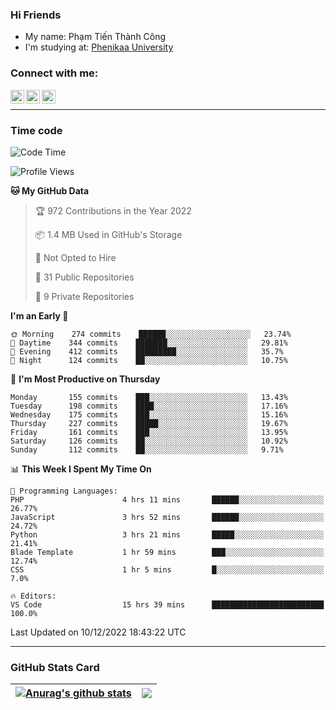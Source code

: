 ### Hi Friends

- My name: Phạm Tiến Thành Công
- I'm studying at: [Phenikaa University]


### Connect with me:
[<img align="left" alt="PhamTienThanhCong | Facebook" width="22px" src="https://upload.wikimedia.org/wikipedia/commons/thumb/1/16/Facebook-icon-1.png/640px-Facebook-icon-1.png" />][facebook]
[<img align="left" alt="PhamTienThanhCong | Zalo" width="22px" src="https://www.anphatpc.com.vn/template/anphat_2020v2/images/icon-zalo.jpg" />][zalo]
[<img align="left" alt="PhamTienThanhCong | LinkedIn" width="22px" src="https://cdn3.iconfinder.com/data/icons/inficons/512/linkedin.png" />][linkedin]

<br />

---

### Time code

<!--START_SECTION:waka-->
![Code Time](http://img.shields.io/badge/Code%20Time-799%20hrs%2056%20mins-blue)

![Profile Views](http://img.shields.io/badge/Profile%20Views-3-blue)

**🐱 My GitHub Data** 

> 🏆 972 Contributions in the Year 2022
 > 
> 📦 1.4 MB Used in GitHub's Storage 
 > 
> 🚫 Not Opted to Hire
 > 
> 📜 31 Public Repositories 
 > 
> 🔑 9 Private Repositories  
 > 
**I'm an Early 🐤** 

```text
🌞 Morning    274 commits    ██████░░░░░░░░░░░░░░░░░░░   23.74% 
🌆 Daytime    344 commits    ███████░░░░░░░░░░░░░░░░░░   29.81% 
🌃 Evening    412 commits    █████████░░░░░░░░░░░░░░░░   35.7% 
🌙 Night      124 commits    ██░░░░░░░░░░░░░░░░░░░░░░░   10.75%

```
📅 **I'm Most Productive on Thursday** 

```text
Monday       155 commits    ███░░░░░░░░░░░░░░░░░░░░░░   13.43% 
Tuesday      198 commits    ████░░░░░░░░░░░░░░░░░░░░░   17.16% 
Wednesday    175 commits    ███░░░░░░░░░░░░░░░░░░░░░░   15.16% 
Thursday     227 commits    █████░░░░░░░░░░░░░░░░░░░░   19.67% 
Friday       161 commits    ███░░░░░░░░░░░░░░░░░░░░░░   13.95% 
Saturday     126 commits    ██░░░░░░░░░░░░░░░░░░░░░░░   10.92% 
Sunday       112 commits    ██░░░░░░░░░░░░░░░░░░░░░░░   9.71%

```


📊 **This Week I Spent My Time On** 

```text
💬 Programming Languages: 
PHP                      4 hrs 11 mins       ██████░░░░░░░░░░░░░░░░░░░   26.77% 
JavaScript               3 hrs 52 mins       ██████░░░░░░░░░░░░░░░░░░░   24.72% 
Python                   3 hrs 21 mins       █████░░░░░░░░░░░░░░░░░░░░   21.41% 
Blade Template           1 hr 59 mins        ███░░░░░░░░░░░░░░░░░░░░░░   12.74% 
CSS                      1 hr 5 mins         █░░░░░░░░░░░░░░░░░░░░░░░░   7.0%

🔥 Editors: 
VS Code                  15 hrs 39 mins      █████████████████████████   100.0%

```


 Last Updated on 10/12/2022 18:43:22 UTC
<!--END_SECTION:waka-->

---

### GitHub Stats Card

| <a href="https://github.com/phamtienthanhcong"><img align="center" src="https://github-readme-stats.vercel.app/api?username=PhamTienThanhCong&show_icons=true&include_all_commits=true&theme=buefy&hide_border=true&theme=ocean_dark" alt="Anurag's github stats" /></a> | <a href="https://github.com/phamtienthanhcong"><img align="center" src="https://github-readme-stats.vercel.app/api/top-langs/?username=PhamTienThanhCong&layout=compact&theme=buefy&hide_border=true&theme=ocean_dark" /></a> |
| ------------- | ------------- |

[Phenikaa University]: https://phenikaa-uni.edu.vn/vi
[facebook]: https://www.facebook.com/phamtienthanhcong
[linkedin]: https://linkedin.com/in/phamtienthanhcong
[zalo]: https://zalo.me/0396396332
[tiktok]: https://www.tiktok.com/@phamtienthanhcong
[web]: https://github.com/PhamTienThanhCong/web_dev
[min project]: https://github.com/PhamTienThanhCong/Project-Of-Web
[c and cpp]: https://github.com/PhamTienThanhCong/Code_C_and_Cpro
[python]: https://github.com/PhamTienThanhCong/Python_beginer
